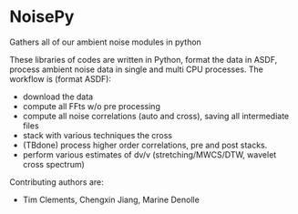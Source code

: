 # NoisePy
Gathers all of our ambient noise modules in python


These libraries of codes are written in Python, format the data in ASDF, process ambient noise data in single and multi CPU processes. The workflow is (format ASDF):
- download the data
- compute all FFts w/o pre processing
- compute all noise correlations (auto and cross), saving all intermediate files
- stack with various techniques the cross
- (TBdone) process higher order correlations, pre and post stacks.
- perform various estimates of dv/v (stretching/MWCS/DTW, wavelet cross spectrum)


Contributing authors are:
- Tim Clements, Chengxin Jiang, Marine Denolle
